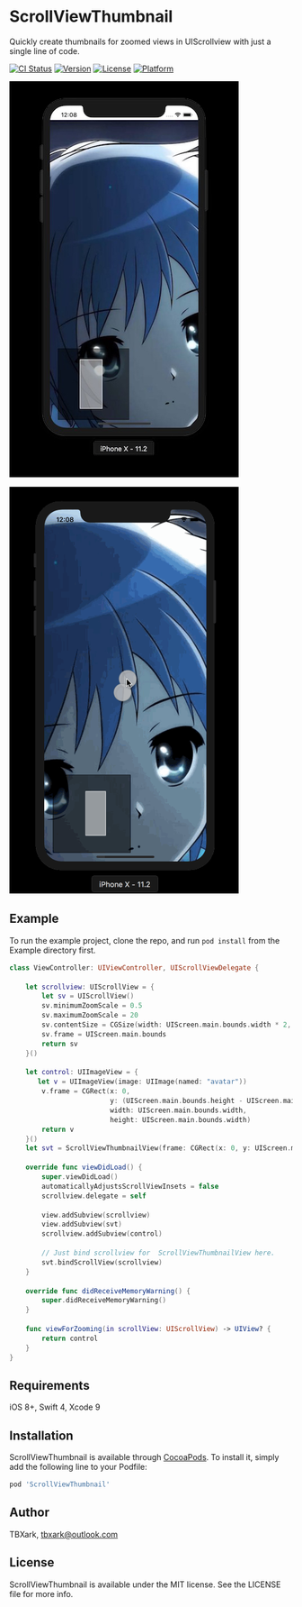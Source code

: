 # ScrollViewThumbnail

Quickly create thumbnails for zoomed views in UIScrollview with just a single line of code.

[![CI Status](http://img.shields.io/travis/TBXark/ScrollViewThumbnail.svg?style=flat)](https://travis-ci.org/TBXark/ScrollViewThumbnail)
[![Version](https://img.shields.io/cocoapods/v/ScrollViewThumbnail.svg?style=flat)](http://cocoapods.org/pods/ScrollViewThumbnail)
[![License](https://img.shields.io/cocoapods/l/ScrollViewThumbnail.svg?style=flat)](http://cocoapods.org/pods/ScrollViewThumbnail)
[![Platform](https://img.shields.io/cocoapods/p/ScrollViewThumbnail.svg?style=flat)](http://cocoapods.org/pods/ScrollViewThumbnail)

![](Example/demo.jpeg)

![](Example/demo2.gif)


## Example

To run the example project, clone the repo, and run `pod install` from the Example directory first.


```swift
class ViewController: UIViewController, UIScrollViewDelegate {

    let scrollview: UIScrollView = {
        let sv = UIScrollView()
        sv.minimumZoomScale = 0.5
        sv.maximumZoomScale = 20
        sv.contentSize = CGSize(width: UIScreen.main.bounds.width * 2, height: UIScreen.main.bounds.height * 2)
        sv.frame = UIScreen.main.bounds
        return sv
    }()

    let control: UIImageView = {
       let v = UIImageView(image: UIImage(named: "avatar"))
        v.frame = CGRect(x: 0,
                         y: (UIScreen.main.bounds.height - UIScreen.main.bounds.width)/2,
                         width: UIScreen.main.bounds.width,
                         height: UIScreen.main.bounds.width)
        return v
    }()
    let svt = ScrollViewThumbnailView(frame: CGRect(x: 0, y: UIScreen.main.bounds.height - 200, width: 200, height: 200))
    
    override func viewDidLoad() {
        super.viewDidLoad()
        automaticallyAdjustsScrollViewInsets = false
        scrollview.delegate = self
        
        view.addSubview(scrollview)
        view.addSubview(svt)
        scrollview.addSubview(control)

        // Just bind scrollview for  ScrollViewThumbnailView here.
        svt.bindScrollView(scrollview)
    }

    override func didReceiveMemoryWarning() {
        super.didReceiveMemoryWarning()
    }
    
    func viewForZooming(in scrollView: UIScrollView) -> UIView? {
        return control
    }
}

```

## Requirements

iOS 8+, Swift 4, Xcode 9

## Installation

ScrollViewThumbnail is available through [CocoaPods](http://cocoapods.org). To install
it, simply add the following line to your Podfile:

```ruby
pod 'ScrollViewThumbnail'
```

## Author

TBXark, tbxark@outlook.com

## License

ScrollViewThumbnail is available under the MIT license. See the LICENSE file for more info.
